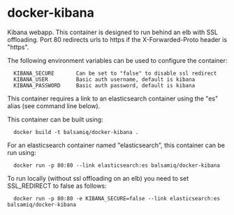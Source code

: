 docker-kibana
=============

Kibana webapp.  This container is designed to run behind an elb with SSL offloading.  Port 80 redirects urls
to https if the X-Forwarded-Proto header is "https".

The following environment variables can be used to configure the container:

      KIBANA_SECURE       Can be set to "false" to disable ssl redirect
      KIBANA_USER         Basic auth username, default is kibana
      KIBANA_PASSWORD     Basic auth password, default is kibana

This container requires a link to an elasticsearch container using the "es" alias (see command line below).

This container can be built using:

      docker build -t balsamiq/docker-kibana .

For an elasticsearch container named "elasticsearch", this container can be run using:

      docker run -p 80:80 --link elasticsearch:es balsamiq/docker-kibana

To run locally (without ssl offloading on an elb) you need to set SSL_REDIRECT to false as follows:

      docker run -p 80:80 -e KIBANA_SECURE=false --link elasticsearch:es balsamiq/docker-kibana
